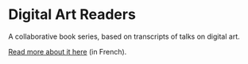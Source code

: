 # Digital Art Readers

A collaborative book series, based on transcripts of talks on digital art.

[Read more about it here](https://ms-studio.net/talks/open-talk-center-for-future-publishing/) (in French).
